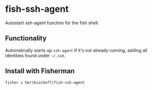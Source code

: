 # fish-ssh-agent
Autostart ssh-agent function for the fish shell.

## Functionality

Automatically starts up `ssh-agent` if it's not already running, adding all identities found under `~/.ssh`.

## Install with Fisherman

```bash
fisher i herrbischoff/fish-ssh-agent
```
